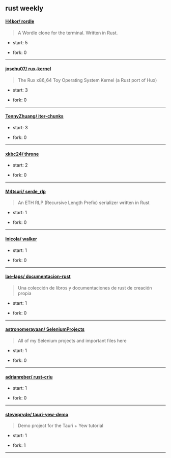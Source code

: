 ## rust weekly

#### [H4kor/ rordle](https://github.com/H4kor/rordle)
>  A Wordle clone for the terminal. Written in Rust.
+ start: 5
+ fork: 0
---
#### [josehu07/ rux-kernel](https://github.com/josehu07/rux-kernel)
>  The Rux x86_64 Toy Operating System Kernel (a Rust port of Hux)
+ start: 3
+ fork: 0
---
#### [TennyZhuang/ iter-chunks](https://github.com/TennyZhuang/iter-chunks)
>  
+ start: 3
+ fork: 0
---
#### [xkbc24/ throne](https://github.com/xkbc24/throne)
>  
+ start: 2
+ fork: 0
---
#### [M4tsuri/ serde_rlp](https://github.com/M4tsuri/serde_rlp)
>  An ETH RLP (Recursive Length Prefix) serializer written in Rust 
+ start: 1
+ fork: 0
---
#### [lnicola/ walker](https://github.com/lnicola/walker)
>  
+ start: 1
+ fork: 0
---
#### [lae-laps/ documentacion-rust](https://github.com/lae-laps/documentacion-rust)
>  Una colección de libros y documentaciones de rust de creación propia
+ start: 1
+ fork: 0
---
#### [astronomerayaan/ SeleniumProjects](https://github.com/astronomerayaan/SeleniumProjects)
>  All of my Selenium projects and important files here
+ start: 1
+ fork: 0
---
#### [adrianreber/ rust-criu](https://github.com/adrianreber/rust-criu)
>  
+ start: 1
+ fork: 0
---
#### [stevepryde/ tauri-yew-demo](https://github.com/stevepryde/tauri-yew-demo)
>  Demo project for the Tauri + Yew tutorial
+ start: 1
+ fork: 1
---